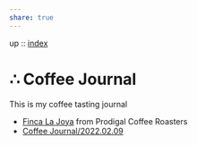 ```yaml
---
share: true
---
```

up :: [index](./index.md)

# ∴ Coffee Journal

This is my coffee tasting journal

- [Finca La Joya](./2023-02-13.md) from Prodigal Coffee Roasters
- [Coffee Journal/2022.02.09](./2022-02-09.md)

